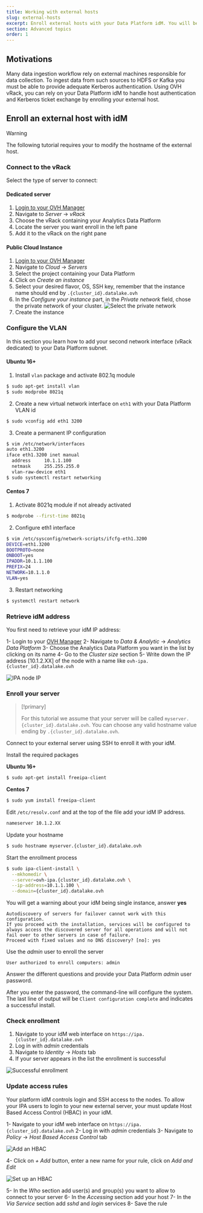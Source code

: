 ```yaml
---
title: Working with external hosts
slug: external-hosts
excerpt: Enroll external hosts with your Data Platform idM. You will be able to authenticate external hosts against Hadoop services to ingest or push data
section: Advanced topics
order: 1
---
```


## Motivations

Many data ingestion workflow rely on external machines responsible for data collection.
To ingest data from such sources to HDFS or Kafka you must be able to provide
adequate Kerberos authentication. Using OVH vRack, you can rely on your Data Platform idM to handle
host authentication and Kerberos ticket exchange by enrolling your external
host.

## Enroll an external host with idM

> [!warning]
>
> The following tutorial requires your to modify the hostname of the external host.
>

### Connect to the vRack

Select the type of server to connect:

#### Dedicated server
1.  [Login to your OVH Manager](https://www.ovh.com/manager/public-cloud/index.html)
2. Navigate to *Server* -> *vRack*
3. Choose the vRack containing your Analytics Data Platform
4. Locate the server you want enroll in the left pane
5. Add it to the vRack on the right pane

#### Public Cloud Instance
1.  [Login to your OVH Manager](https://www.ovh.com/manager/public-cloud/index.html)
2. Navigate to *Cloud* -> *Servers*
3. Select the project containing your Data Platform
3. Click on *Create an instance*
4. Select your desired flavor, OS, SSH key, remember that the instance name should end by `.{cluster_id}.datalake.ovh`
5. In the *Configure your instance* part, in the *Private network* field, chose the private network of your cluster.
![Select the private network](images/private-network.png)
6. Create the instance

### Configure the VLAN

In this section you learn how to add your second network interface (vRack dedicated)
to your Data Platform subnet.
#### Ubuntu 16+
1. Install `vlan` package and activate 802.1q module
```bash
$ sudo apt-get install vlan
$ sudo modprobe 8021q
```

2. Create a new virtual network interface on `eth1` with your Data Platform VLAN id
```bash
$ sudo vconfig add eth1 3200
```
3. Create a permanent IP configuration
````bash
$ vim /etc/network/interfaces
auto eth1.3200
iface eth1.3200 inet manual
  address     10.1.1.100
  netmask     255.255.255.0
  vlan-raw-device eth1
$ sudo systemctl restart networking
````

#### Centos 7
1. Activate 8021q module if not already activated
```bash
$ modprobe --first-time 8021q
```

2. Configure eth1 interface
```bash
$ vim /etc/sysconfig/network-scripts/ifcfg-eth1.3200
DEVICE=eth1.3200
BOOTPROTO=none
ONBOOT=yes
IPADDR=10.1.1.100
PREFIX=24
NETWORK=10.1.1.0
VLAN=yes
```

3. Restart networking
````bash
$ systemctl restart network
````

### Retrieve idM address

You first need to retrieve your idM IP address:

1- Login to your [OVH Manager](https://www.ovh.com/manager/public-cloud/index.html)
2- Navigate to *Data & Analytic* -> *Analytics Data Platform*
3- Choose the Analytics Data Platform you want in the list by clicking on its name
4- Go to the *Cluster size* section
5- Write down the IP address [10.1.2.XX] of the node with a name like `ovh-ipa.{cluster_id}.datalake.ovh`

![IPA node IP](images/info-nodes.png)


### Enroll your server

> [!primary]
>
> For this tutorial we assume that your server will be called `myserver.{cluster_id}.datalake.ovh`.
You can choose any valid hostname value ending by `.{cluster_id}.datalake.ovh`.
>

Connect to your external server using SSH to enroll it with your idM.

Install the required packages

**Ubuntu 16+**
```bash
$ sudo apt-get install freeipa-client
```

**Centos 7**
```bash
$ sudo yum install freeipa-client
```

Edit `/etc/resolv.conf` and at the top of the file add your idM IP address.
```bash
nameserver 10.1.2.XX
```

Update your hostname

```bash
$ sudo hostname myserver.{cluster_id}.datalake.ovh
```

Start the enrollment process
```bash
$ sudo ipa-client-install \
  --mkhomedir \
  --server=ovh-ipa.{cluster_id}.datalake.ovh \
  --ip-address=10.1.1.100 \
  --domain={cluster_id}.datalake.ovh
```

You will get a warning about your idM being single instance, answer **yes**
```text
Autodiscovery of servers for failover cannot work with this configuration.
If you proceed with the installation, services will be configured to always access the discovered server for all operations and will not fail over to other servers in case of failure.
Proceed with fixed values and no DNS discovery? [no]: yes
```

Use the *admin* user to enroll the server
````text
User authorized to enroll computers: admin
````

Answer the different questions and provide your Data Platform *admin* user password.

After you enter the password, the command-line will configure the system.
The last line of output will be `Client configuration complete` and indicates a successful install.

### Check enrollment

1. Navigate to your idM web interface on `https://ipa.{cluster_id}.datalake.ovh`
2. Log in with *admin* credentials
3. Navigate to *Identity* -> *Hosts* tab
4. If your server appears in the list the enrollment is successful

![Successful enrollment](images/idm-myserver.png)

### Update access rules

Your platform idM controls login and SSH access to the nodes. To allow your IPA users to login to your new external server,
your must update Host Based Access Control (HBAC) in your idM.

1- Navigate to your idM web interface on `https://ipa.{cluster_id}.datalake.ovh`
2- Log in with *admin* credentials
3- Navigate to *Policy* -> *Host Based Access Control* tab

![Add an HBAC](images/idm-add-hbac.png)

4- Click on *+ Add* button, enter a new name for your rule, click on *Add and Edit*

![Set up an HBAC](images/idm-setup-hbac.png)

5- In the *Who* section add user(s) and group(s) you want to allow to connect to your server
6- In the *Accessing* section add your host
7- In the *Via Service* section add *sshd* and *login* services
8- Save the rule
